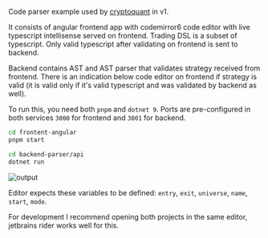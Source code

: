 Code parser example used by [cryptoquant](https://cryptoquant.dev) in v1.

It consists of angular frontend app with codemirror6 code editor with live typescript intellisense served on frontend.
Trading DSL is a subset of typescript. Only valid typescript after validating on frontend is sent to backend.

Backend contains AST and AST parser that validates strategy received from frontend. 
There is an indication below code editor on frontend if strategy is valid (it is valid only if it's valid typescript and was validated by backend as well).

To run this, you need both `pnpm` and `dotnet 9`. Ports are pre-configured in both services `3000` for frontend and `3001` for backend.

```bash frontend
cd frontent-angular
pnpm start
```

```bash backend
cd backend-parser/api
dotnet run
```

![output](https://github.com/user-attachments/assets/f59fa372-2483-48ce-b166-659f23c4922d)

Editor expects these variables to be defined: `entry`, `exit`, `universe`, `name`, `start`, `mode`.

For development I recommend opening both projects in the same editor, jetbrains rider works well for this.
